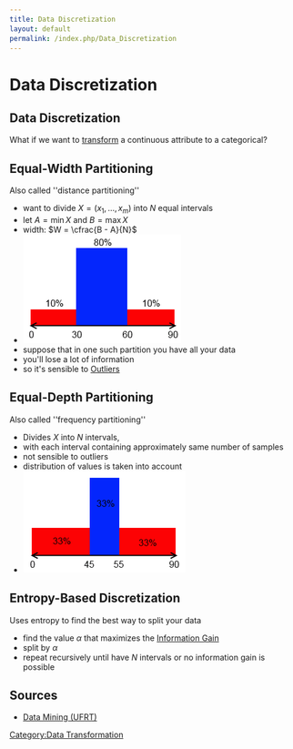 ```yaml
---
title: Data Discretization
layout: default
permalink: /index.php/Data_Discretization
---
```


# Data Discretization

## Data Discretization
What if we want to [transform](Data_Transformation) a continuous attribute to a categorical?


## Equal-Width Partitioning
Also called ''distance partitioning''
- want to divide $X = (x_1, ..., x_m)$ into $N$ equal intervals
- let $A = \min X$ and $B = \max X$
- width: $W = \cfrac{B - A}{N}$
- <img src="https://raw.githubusercontent.com/alexeygrigorev/wiki-figures/master/ufrt/kddm/discretization-equal-width.png" alt="Image">
- suppose that in one such partition you have all your data
- you'll lose a lot of information
- so it's sensible to [Outliers](Outliers)


## Equal-Depth Partitioning
Also called ''frequency partitioning'' 
- Divides $X$ into $N$ intervals, 
- with each interval containing approximately same number of samples
- not sensible to outliers
- distribution of values is taken into account
- <img src="https://raw.githubusercontent.com/alexeygrigorev/wiki-figures/master/ufrt/kddm/discretization-equal-depth.png" alt="Image">


## Entropy-Based Discretization
Uses entropy to find the best way to split your data 
- find the value $\alpha$ that maximizes the [Information Gain](Information_Gain)
- split by $\alpha$
- repeat recursively until have $N$ intervals or no information gain is possible



## Sources
- [Data Mining (UFRT)](Data_Mining_(UFRT))

[Category:Data Transformation](Category_Data_Transformation)